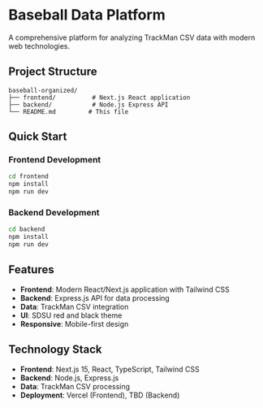 # Baseball Data Platform

A comprehensive platform for analyzing TrackMan CSV data with modern web technologies.

## Project Structure

```
baseball-organized/
├── frontend/          # Next.js React application
├── backend/           # Node.js Express API
└── README.md         # This file
```

## Quick Start

### Frontend Development
```bash
cd frontend
npm install
npm run dev
```

### Backend Development
```bash
cd backend
npm install
npm run dev
```

## Features

- **Frontend**: Modern React/Next.js application with Tailwind CSS
- **Backend**: Express.js API for data processing
- **Data**: TrackMan CSV integration
- **UI**: SDSU red and black theme
- **Responsive**: Mobile-first design

## Technology Stack

- **Frontend**: Next.js 15, React, TypeScript, Tailwind CSS
- **Backend**: Node.js, Express.js
- **Data**: TrackMan CSV processing
- **Deployment**: Vercel (Frontend), TBD (Backend)
